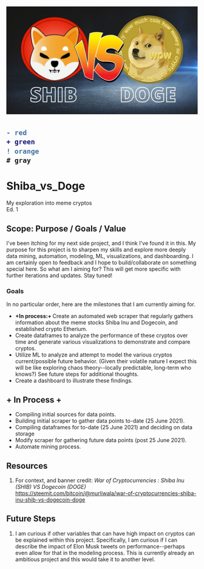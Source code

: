 <h1 align="center">
 <img src="Resources/Images/icon.jpeg" alt="Shiba vs Doge" />
</h1>

<h2>

```diff
- red
+ green
! orange
# gray
```

</h2>

# Shiba_vs_Doge
My exploration into meme cryptos <br />
Ed. 1
## Scope: Purpose / Goals / Value
I've been itching for my next side project, and I think I've found it in this. My purpose for this project is to sharpen my skills and explore more deeply data mining, automation, modeling, ML, visualizations, and dashboarding. I am certainly open to feedback and I hope to build/collaborate on something special here. So what am I aiming for? This will get more specific with further iterations and updates. Stay tuned! 
### Goals
In no particular order, here are the milestones that I am currently aiming for. 
<ul>
  <li> <strong>+In process:+ </strong>Create an automated web scraper that regularly gathers information about the meme stocks Shiba Inu and Dogecoin, and established crypto Etherium.</li>
  <li> Create dataframes to analyze the performance of these cryptos over time and generate various visualizations to demonstrate and compare cryptos.</li>
  <li> Utilize ML to analyze and attempt to model the various cryptos current/possible future behavior. (Given their volatile nature I expect this will be like exploring chaos theory--locally predictable, long-term who knows?) See future steps for additional thoughts.</li>
  <li> Create a dashboard to illustrate these findings.</li> 
</ul> 
  
## + In Process +
<ul>
  <li>Compiling initial sources for data points.</li>
  <li>Building initial scraper to gather data points to-date (25 June 2021).</li>
  <li>Compiling dataframes for to-date (25 June 2021) and deciding on data storage</li>
  <li>Modify scraper for gathering future data points (post 25 June 2021).</li>
  <li>Automate mining process.</li>
</ul>

## Resources
1. For context, and banner credit: *War of Cryptocurrencies : Shiba Inu (SHIB) VS Dogecoin (DOGE)* https://steemit.com/bitcoin/@murliwala/war-of-cryptocurrencies-shiba-inu-shib-vs-dogecoin-doge
  
## Future Steps
1. I am curious if other variables that can have high impact on cryptos can be explained within this project. Specifically, I am curious if I can describe the impact of Elon Musk tweets on performance--perhaps even allow for that in the modeling process. This is currently already an ambitious project and this would take it to another level. 
